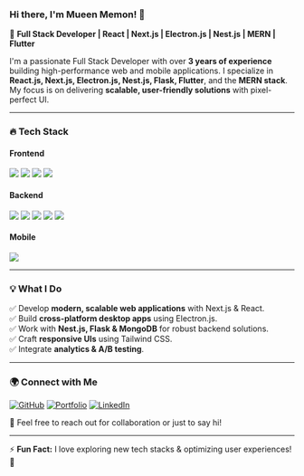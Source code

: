 ### Hi there, I'm Mueen Memon! 👋

🚀 **Full Stack Developer | React | Next.js | Electron.js | Nest.js | MERN | Flutter**

I'm a passionate Full Stack Developer with over **3 years of experience** building high-performance web and mobile applications. I specialize in **React.js, Next.js, Electron.js, Nest.js, Flask, Flutter**, and the **MERN stack**. My focus is on delivering **scalable, user-friendly solutions** with pixel-perfect UI.

---

### 🔥 Tech Stack

#### **Frontend**
<p align="left">
  <img src="https://img.shields.io/badge/-React-61DAFB?logo=react&logoColor=white&style=for-the-badge" />
  <img src="https://img.shields.io/badge/-Next.js-000000?logo=next.js&logoColor=white&style=for-the-badge" />
  <img src="https://img.shields.io/badge/-Electron-47848F?logo=electron&logoColor=white&style=for-the-badge" />
  <img src="https://img.shields.io/badge/-TailwindCSS-38B2AC?logo=tailwind-css&logoColor=white&style=for-the-badge" />
</p>

#### **Backend**
<p align="left">
  <img src="https://img.shields.io/badge/-Nest.js-E0234E?logo=nestjs&logoColor=white&style=for-the-badge" />
  <img src="https://img.shields.io/badge/-Node.js-339933?logo=node.js&logoColor=white&style=for-the-badge" />
  <img src="https://img.shields.io/badge/-Flask-000000?logo=flask&logoColor=white&style=for-the-badge" />
  <img src="https://img.shields.io/badge/-MongoDB-47A248?logo=mongodb&logoColor=white&style=for-the-badge" />
  <img src="https://img.shields.io/badge/-PostgreSQL-4169E1?logo=postgresql&logoColor=white&style=for-the-badge" />
</p>

#### **Mobile**
<p align="left">
  <img src="https://img.shields.io/badge/-Flutter-02569B?logo=flutter&logoColor=white&style=for-the-badge" />
</p>

---

### 💡 What I Do
✅ Develop **modern, scalable web applications** with Next.js & React.  
✅ Build **cross-platform desktop apps** using Electron.js.  
✅ Work with **Nest.js, Flask & MongoDB** for robust backend solutions.  
✅ Craft **responsive UIs** using Tailwind CSS.  
✅ Integrate **analytics & A/B testing**.  

---

### 🌍 Connect with Me
[![GitHub](https://img.shields.io/badge/-GitHub-181717?logo=github&logoColor=white&style=for-the-badge)](https://github.com/mueen-memon)
[![Portfolio](https://img.shields.io/badge/-Portfolio-ff6b81?style=for-the-badge)](https://mueen-memon.vercel.app/)
[![LinkedIn](https://img.shields.io/badge/-LinkedIn-0A66C2?logo=linkedin&logoColor=white&style=for-the-badge)](https://www.linkedin.com/in/moin-uddin-memon/)

💬 Feel free to reach out for collaboration or just to say hi!

---

⚡ **Fun Fact:** I love exploring new tech stacks & optimizing user experiences! 🚀
